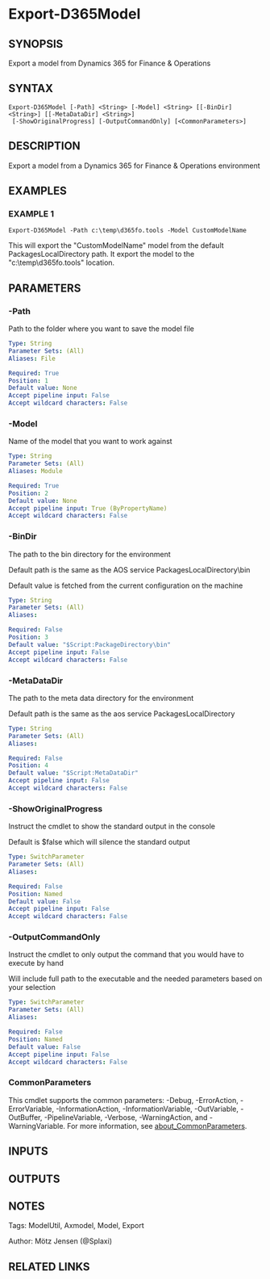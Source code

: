﻿---
external help file: d365fo.tools-help.xml
Module Name: d365fo.tools
online version:
schema: 2.0.0
---

# Export-D365Model

## SYNOPSIS
Export a model from Dynamics 365 for Finance & Operations

## SYNTAX

```
Export-D365Model [-Path] <String> [-Model] <String> [[-BinDir] <String>] [[-MetaDataDir] <String>]
 [-ShowOriginalProgress] [-OutputCommandOnly] [<CommonParameters>]
```

## DESCRIPTION
Export a model from a Dynamics 365 for Finance & Operations environment

## EXAMPLES

### EXAMPLE 1
```
Export-D365Model -Path c:\temp\d365fo.tools -Model CustomModelName
```

This will export the "CustomModelName" model from the default PackagesLocalDirectory path.
It export the model to the "c:\temp\d365fo.tools" location.

## PARAMETERS

### -Path
Path to the folder where you want to save the model file

```yaml
Type: String
Parameter Sets: (All)
Aliases: File

Required: True
Position: 1
Default value: None
Accept pipeline input: False
Accept wildcard characters: False
```

### -Model
Name of the model that you want to work against

```yaml
Type: String
Parameter Sets: (All)
Aliases: Module

Required: True
Position: 2
Default value: None
Accept pipeline input: True (ByPropertyName)
Accept wildcard characters: False
```

### -BinDir
The path to the bin directory for the environment

Default path is the same as the AOS service PackagesLocalDirectory\bin

Default value is fetched from the current configuration on the machine

```yaml
Type: String
Parameter Sets: (All)
Aliases:

Required: False
Position: 3
Default value: "$Script:PackageDirectory\bin"
Accept pipeline input: False
Accept wildcard characters: False
```

### -MetaDataDir
The path to the meta data directory for the environment

Default path is the same as the aos service PackagesLocalDirectory

```yaml
Type: String
Parameter Sets: (All)
Aliases:

Required: False
Position: 4
Default value: "$Script:MetaDataDir"
Accept pipeline input: False
Accept wildcard characters: False
```

### -ShowOriginalProgress
Instruct the cmdlet to show the standard output in the console

Default is $false which will silence the standard output

```yaml
Type: SwitchParameter
Parameter Sets: (All)
Aliases:

Required: False
Position: Named
Default value: False
Accept pipeline input: False
Accept wildcard characters: False
```

### -OutputCommandOnly
Instruct the cmdlet to only output the command that you would have to execute by hand

Will include full path to the executable and the needed parameters based on your selection

```yaml
Type: SwitchParameter
Parameter Sets: (All)
Aliases:

Required: False
Position: Named
Default value: False
Accept pipeline input: False
Accept wildcard characters: False
```

### CommonParameters
This cmdlet supports the common parameters: -Debug, -ErrorAction, -ErrorVariable, -InformationAction, -InformationVariable, -OutVariable, -OutBuffer, -PipelineVariable, -Verbose, -WarningAction, and -WarningVariable. For more information, see [about_CommonParameters](http://go.microsoft.com/fwlink/?LinkID=113216).

## INPUTS

## OUTPUTS

## NOTES
Tags: ModelUtil, Axmodel, Model, Export

Author: Mötz Jensen (@Splaxi)

## RELATED LINKS

